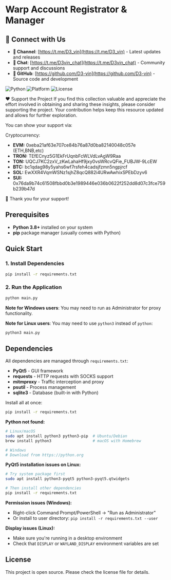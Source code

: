 # Warp Account Registrator & Manager

## 📢 Connect with Us

- **📢 Channel**: [https://t.me/D3_vin](https://t.me/D3_vin) - Latest updates and releases
- **💬 Chat**: [https://t.me/D3vin_chat](https://t.me/D3vin_chat) - Community support and discussions
- **📁 GitHub**: [https://github.com/D3-vin](https://github.com/D3-vin) - Source code and development

![Python](https://img.shields.io/badge/Python-3.6+-blue)
![Platform](https://img.shields.io/badge/Platform-Windows%20%7C%20macOS%20%7C%20Linux-lightgrey)
![License](https://img.shields.io/badge/License-Educational%20Use-green)



❤️ Support the Project
If you find this collection valuable and appreciate the effort involved in obtaining and sharing these insights, please consider supporting the project. Your contribution helps keep this resource updated and allows for further exploration.

You can show your support via:

Cryptocurrency:
- **EVM:** 0xeba21af63e707ce84b76a87d0ba82140048c057e  (ETH,BNB,etc)
- **TRON:** TEfECnyz5G1EkFrUqnbFcWLVdLvAgW9Raa
- **TON:** UQCJ7KC2zxV_zKwLahaHf9jxy0vsWRcvQFie_FUBJW-9LcEW
- **BTC:** bc1qdag98y5yahs6wf7rsfeh4cadsjfzmn5ngpjrcf
- **SOL:** EwXXR4VqmWSNz1sjhZ8qcQ882i4URwAwhixSPEbDzyv6
- **SUI:** 0x76da9b74c61508fbbd0b3e1989446e036b0622f252dd8d07c3fce759b239b47d


🙏 Thank you for your support!

## Prerequisites

- **Python 3.8+** installed on your system
- **pip** package manager (usually comes with Python)

## Quick Start

### 1. Install Dependencies
```bash
pip install -r requirements.txt
```

### 2. Run the Application
```bash
python main.py
```

**Note for Windows users**: You may need to run as Administrator for proxy functionality.

**Note for Linux users**: You may need to use `python3` instead of `python`:
```bash
python3 main.py
```

## Dependencies

All dependencies are managed through `requirements.txt`:

- **PyQt5** - GUI framework
- **requests** - HTTP requests with SOCKS support
- **mitmproxy** - Traffic interception and proxy
- **psutil** - Process management
- **sqlite3** - Database (built-in with Python)

Install all at once:
```bash
pip install -r requirements.txt
```

**Python not found:**
```bash
# Linux/macOS
sudo apt install python3 python3-pip  # Ubuntu/Debian
brew install python3                  # macOS with Homebrew

# Windows
# Download from https://python.org
```

**PyQt5 installation issues on Linux:**
```bash
# Try system package first
sudo apt install python3-pyqt5 python3-pyqt5.qtwidgets

# Then install other dependencies
pip install -r requirements.txt
```

**Permission issues (Windows):**
- Right-click Command Prompt/PowerShell → "Run as Administrator"
- Or install to user directory: `pip install -r requirements.txt --user`

**Display issues (Linux):**
- Make sure you're running in a desktop environment
- Check that `DISPLAY` or `WAYLAND_DISPLAY` environment variables are set

## License

This project is open source. Please check the license file for details.
